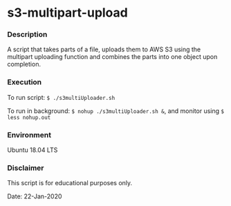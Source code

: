 # s3-multipart-upload

### Description
A script that takes parts of a file, uploads them to AWS S3 using the multipart uploading function and combines the parts into one object upon completion.

### Execution
To run script: `$ ./s3multiUploader.sh`

To run in background: `$ nohup ./s3multiUploader.sh &`, and monitor using `$ less nohup.out`

### Environment
Ubuntu 18.04 LTS

### Disclaimer
This script is for educational purposes only.

Date: 22-Jan-2020
